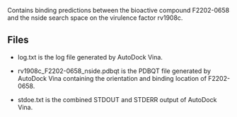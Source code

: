 Contains binding predictions between the bioactive compound F2202-0658 and the nside search space on the virulence factor rv1908c.

## Files

- log.txt is the log file generated by AutoDock Vina.

- rv1908c_F2202-0658_nside.pdbqt is the PDBQT file generated by AutoDock Vina containing the orientation and binding location of F2202-0658.

- stdoe.txt is the combined STDOUT and STDERR output of AutoDock Vina.

